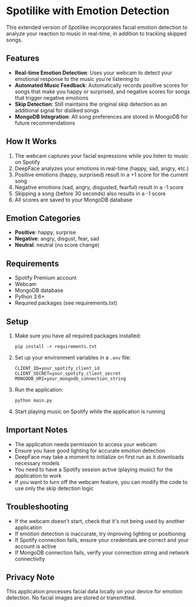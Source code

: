 # Spotilike with Emotion Detection

This extended version of Spotilike incorporates facial emotion detection to analyze your reaction to music in real-time, in addition to tracking skipped songs.

## Features

- **Real-time Emotion Detection**: Uses your webcam to detect your emotional response to the music you're listening to
- **Automated Music Feedback**: Automatically records positive scores for songs that make you happy or surprised, and negative scores for songs that trigger negative emotions
- **Skip Detection**: Still maintains the original skip detection as an additional signal for disliked songs
- **MongoDB Integration**: All song preferences are stored in MongoDB for future recommendations

## How It Works

1. The webcam captures your facial expressions while you listen to music on Spotify
2. DeepFace analyzes your emotions in real-time (happy, sad, angry, etc.)
3. Positive emotions (happy, surprised) result in a +1 score for the current song
4. Negative emotions (sad, angry, disgusted, fearful) result in a -1 score
5. Skipping a song (before 30 seconds) also results in a -1 score
6. All scores are saved to your MongoDB database

## Emotion Categories

- **Positive**: happy, surprise
- **Negative**: angry, disgust, fear, sad
- **Neutral**: neutral (no score change)

## Requirements

- Spotify Premium account
- Webcam
- MongoDB database
- Python 3.6+
- Required packages (see requirements.txt)

## Setup

1. Make sure you have all required packages installed:
   ```
   pip install -r requirements.txt
   ```

2. Set up your environment variables in a `.env` file:
   ```
   CLIENT_ID=your_spotify_client_id
   CLIENT_SECRET=your_spotify_client_secret
   MONGODB_URI=your_mongodb_connection_string
   ```

3. Run the application:
   ```
   python main.py
   ```

4. Start playing music on Spotify while the application is running

## Important Notes

- The application needs permission to access your webcam
- Ensure you have good lighting for accurate emotion detection
- DeepFace may take a moment to initialize on first run as it downloads necessary models
- You need to have a Spotify session active (playing music) for the application to work
- If you want to turn off the webcam feature, you can modify the code to use only the skip detection logic

## Troubleshooting

- If the webcam doesn't start, check that it's not being used by another application
- If emotion detection is inaccurate, try improving lighting or positioning
- If Spotify connection fails, ensure your credentials are correct and your account is active
- If MongoDB connection fails, verify your connection string and network connectivity

## Privacy Note

This application processes facial data locally on your device for emotion detection. No facial images are stored or transmitted.
